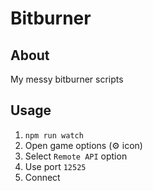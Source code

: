 # Bitburner

## About

My messy bitburner scripts

## Usage

1. `npm run watch`
2. Open game options (⚙️ icon)
3. Select `Remote API` option
4. Use port `12525`
5. Connect